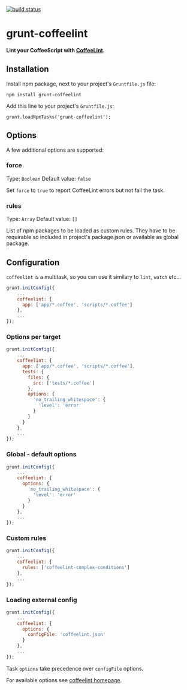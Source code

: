 [![build status](https://secure.travis-ci.org/vojtajina/grunt-coffeelint.png)](http://travis-ci.org/vojtajina/grunt-coffeelint)
# grunt-coffeelint

**Lint your CoffeeScript with [CoffeeLint].**

## Installation

Install npm package, next to your project's `Gruntfile.js` file:

    npm install grunt-coffeelint

Add this line to your project's `Gruntfile.js`:

    grunt.loadNpmTasks('grunt-coffeelint');

## Options

A few additional options are supported:

### force
Type: `Boolean`
Default value: `false`

Set `force` to `true` to report CoffeeLint errors but not fail the task.

### rules
Type: `Array`
Default value: `[]`

List of npm packages to be loaded as custom rules. They have to be requirable so included in project's package.json or available as global package.

## Configuration

`coffeelint` is a multitask, so you can use it similary to `lint`, `watch` etc...

````javascript
grunt.initConfig({
    ...
    coffeelint: {
      app: ['app/*.coffee', 'scripts/*.coffee']
    },
    ...
});
````

### Options per target

````javascript
grunt.initConfig({
    ...
    coffeelint: {
      app: ['app/*.coffee', 'scripts/*.coffee'],
      tests: {
        files: {
          src: ['tests/*.coffee']
        },
        options: {
          'no_trailing_whitespace': {
            'level': 'error'
          }
        }
      }
    },
    ...
});
````

### Global - default options

````javascript
grunt.initConfig({
    ...
    coffeelint: {
      options: {
        'no_trailing_whitespace': {
          'level': 'error'
        }
      }
    },
    ...
});
````

### Custom rules

````javascript
grunt.initConfig({
    ...
    coffeelint: {
      rules: ['coffeelint-complex-conditions']
    },
    ...
});
````

### Loading external config

````javascript
grunt.initConfig({
    ...
    coffeelint: {
      options: {
        configFile: 'coffeelint.json'
      }
    },
    ...
});
````
Task `options` take precedence over `configFile` options.

For available options see [coffeelint homepage].

[CoffeeLint]: http://www.coffeelint.org/
[coffeelint homepage]: http://www.coffeelint.org/

